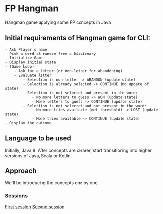 # FP Hangman

Hangman game applying some FP concepts in Java

## Initial requirements of Hangman game for CLI:

    - Ask Player's name
    - Pick a word at random from a Dictionary
    - Initialize Game
    - Display initial state
    - (Game Loop)
        - Ask for a letter (or non-letter for abandoning)
        - Evaluate letter
            - Selection is non-letter -> ABANDON (update state)
            - Selection is already selected -> CONTINUE (no update of state)
            - Selection is not selected and present in the word:
                - No more letters to guess -> WON (update state)
                - More letters to guess -> CONTINUE (update state)
            - Selection is not selected and not present in the word:
                - No more tries available (met threshold) -> LOST (update state)
                - More tries available -> CONTINUE (update state)
    - Display the outcome

## Language to be used
Initially, Java 8. After concepts are clearer, start transitioning into higher versions of Java, Scala or Kotlin.

## Approach
We'll be introducing the concepts one by one.

### Sessions

[First session](./docs/first-session.md)
[Second session](./docs/second-session.md)